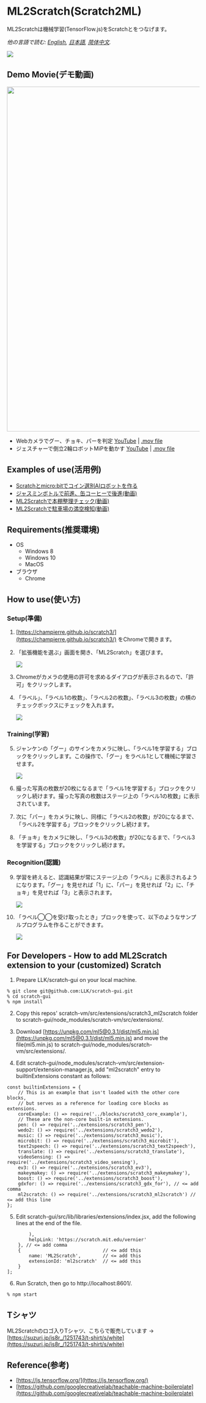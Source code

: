 # ML2Scratch(Scratch2ML)

ML2Scratchは機械学習(TensorFlow.js)をScratchとをつなげます。

*他の言語で読む: [English](README.en.md), [日本語](README.md), [简体中文](README.zh-cn.md).*

<img src="images/qrcode.png" />

## Demo Movie(デモ動画)

  <img src="images/ja/ml2scratch.gif" width="900" />

- Webカメラでグー、チョキ、パーを判定 [YouTube](https://www.youtube.com/watch?v=DkH1hwc-Gb4) | [.mov file](https://s3.amazonaws.com/champierre/movies/rsp_demo.mov)
- ジェスチャーで倒立2輪ロボットMiPを動かす [YouTube](https://www.youtube.com/watch?v=GKXimEB5WQg) | [.mov file](https://s3.amazonaws.com/champierre/movies/mip_demo.mov)

## Examples of use(活用例)

- [Scratchとmicro:bitでコイン選別AIロボットを作る](http://make-lab.sakura.ne.jp/wordpress/2019/10/12/scratch%e3%81%a8microbit%e3%81%a7%e3%82%b3%e3%82%a4%e3%83%b3%e9%81%b8%e5%88%a5ai%e3%83%ad%e3%83%9c%e3%83%83%e3%83%88%e3%82%92%e4%bd%9c%e3%82%8b/)
- [ジャスミンボトルで前進、缶コーヒーで後進(動画)](https://www.facebook.com/groups/visualprogramming.jp/permalink/531024724134426/)
- [ML2Scratchで本棚整理チェック(動画)](https://www.youtube.com/watch?v=ZQ88E6HSUdg)
- [ML2Scratchで駐車場の満空検知(動画)](https://www.youtube.com/watch?v=vZwfN18op8w)

## Requirements(推奨環境)

- OS
  - Windows 8
  - Windows 10
  - MacOS
- ブラウザ
  - Chrome

## How to use(使い方)

### Setup(準備)

1. [https://champierre.github.io/scratch3/](https://champierre.github.io/scratch3/) をChromeで開きます。

2. 「拡張機能を選ぶ」画面を開き、「ML2Scratch」を選びます。

    <img src="images/ja/ml2scratch.png" />

3. Chromeがカメラの使用の許可を求めるダイアログが表示されるので、「許可」をクリックします。

4. 「ラベル」、「ラベル1の枚数」、「ラベル2の枚数」、「ラベル3の枚数」の横のチェックボックスにチェックを入れます。

    <img src="images/ja/check_blocks.png" />

### Training(学習)

5. ジャンケンの「グー」のサインをカメラに映し、「ラベル1を学習する」ブロックをクリックします。この操作で、「グー」をラベル1として機械に学習させます。

    <img src="images/en/rock.png" />

6. 撮った写真の枚数が20枚になるまで「ラベル1を学習する」ブロックをクリックし続けます。撮った写真の枚数はステージ上の「ラベル1の枚数」に表示されています。

7. 次に「パー」をカメラに映し、同様に「ラベル2の枚数」が20になるまで、「ラベル2を学習する」ブロックをクリックし続けます。

8. 「チョキ」をカメラに映し、「ラベル3の枚数」が20になるまで、「ラベル3を学習する」ブロックをクリックし続けます。

### Recognition(認識)

9. 学習を終えると、認識結果が常にステージ上の「ラベル」に表示されるようになります。「グー」を見せれば「1」に、「パー」を見せれば「2」に、「チョキ」を見せれば「3」と表示されます。

    <img src="images/en/recognition.png" />

10. 「ラベル◯◯を受け取ったとき」ブロックを使って、以下のようなサンプルプログラムを作ることができます。

    <img src="images/en/scratch_program.png" />

## For Developers - How to add ML2Scratch extension to your (customized) Scratch

1. Prepare LLK/scratch-gui on your local machine.

```
% git clone git@github.com:LLK/scratch-gui.git
% cd scratch-gui
% npm install
```

2. Copy this repos' scratch-vm/src/extensions/scratch3_ml2scratch folder to scratch-gui/node_modules/scratch-vm/src/extensions/.

3. Download [https://unpkg.com/ml5@0.3.1/dist/ml5.min.js](https://unpkg.com/ml5@0.3.1/dist/ml5.min.js) and move the file(ml5.min.js) to scratch-gui/node_modules/scratch-vm/src/extensions/.

4. Edit scratch-gui/node_modules/scratch-vm/src/extension-support/extension-manager.js, add "ml2scratch" entry to builtinExtensions constant as follows:

```
const builtinExtensions = {
    // This is an example that isn't loaded with the other core blocks,
    // but serves as a reference for loading core blocks as extensions.
    coreExample: () => require('../blocks/scratch3_core_example'),
    // These are the non-core built-in extensions.
    pen: () => require('../extensions/scratch3_pen'),
    wedo2: () => require('../extensions/scratch3_wedo2'),
    music: () => require('../extensions/scratch3_music'),
    microbit: () => require('../extensions/scratch3_microbit'),
    text2speech: () => require('../extensions/scratch3_text2speech'),
    translate: () => require('../extensions/scratch3_translate'),
    videoSensing: () => require('../extensions/scratch3_video_sensing'),
    ev3: () => require('../extensions/scratch3_ev3'),
    makeymakey: () => require('../extensions/scratch3_makeymakey'),
    boost: () => require('../extensions/scratch3_boost'),
    gdxfor: () => require('../extensions/scratch3_gdx_for'), // <= add comma
    ml2scratch: () => require('../extensions/scratch3_ml2scratch') // <= add this line
};
```

5. Edit scratch-gui/src/lib/libraries/extensions/index.jsx, add the following lines at the end of the file.

```
        ),
        helpLink: 'https://scratch.mit.edu/vernier'
    }, // <= add comma
    {                              // <= add this
        name: 'ML2Scratch',        // <= add this
        extensionId: 'ml2scratch'  // <= add this
    }
];
```

6. Run Scratch, then go to http://localhost:8601/.

```
% npm start
```

## Tシャツ

ML2Scratchのロゴ入りTシャツ、こちらで販売しています ->
[https://suzuri.jp/is8r_/1251743/t-shirt/s/white](https://suzuri.jp/is8r_/1251743/t-shirt/s/white)

## Reference(参考)

- [https://js.tensorflow.org/](https://js.tensorflow.org/)
- [https://github.com/googlecreativelab/teachable-machine-boilerplate](https://github.com/googlecreativelab/teachable-machine-boilerplate)
